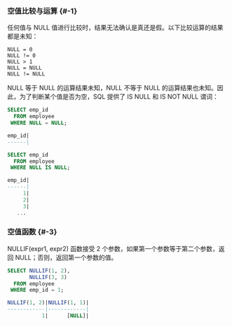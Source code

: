### 空值比较与运算 {#-1}

任何值与 NULL 值进行比较时，结果无法确认是真还是假。以下比较运算的结果都是未知：

```
NULL = 0
NULL != 0
NULL > 1
NULL = NULL
NULL != NULL
```

NULL 等于 NULL 的运算结果未知，NULL 不等于 NULL 的运算结果也未知。因此，为了判断某个值是否为空，SQL 提供了 IS NULL 和 IS NOT NULL 谓词：

```sql
SELECT emp_id
  FROM employee
 WHERE NULL = NULL;

emp_id|
------|

SELECT emp_id
  FROM employee
 WHERE NULL IS NULL;

emp_id|
------|
     1|
     2|
     3|
   ...
```

### 空值函数 {#-3}

NULLIF\(expr1, expr2\) 函数接受 2 个参数，如果第一个参数等于第二个参数，返回 NULL；否则，返回第一个参数的值。

```sql
SELECT NULLIF(1, 2),
       NULLIF(3, 3)
  FROM employee
 WHERE emp_id = 1;

NULLIF(1, 2)|NULLIF(1, 1)|
------------|------------|
           1|      [NULL]|
```



